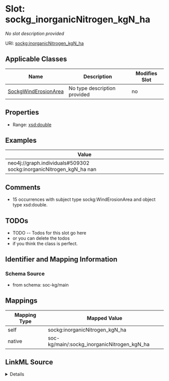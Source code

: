 

# Slot: sockg_inorganicNitrogen_kgN_ha


_No slot description provided_





URI: [sockg:inorganicNitrogen_kgN_ha](http://www.semanticweb.org/sockg/ontologies/2024/0/soil-carbon-ontology/inorganicNitrogen_kgN_ha)



<!-- no inheritance hierarchy -->





## Applicable Classes

| Name | Description | Modifies Slot |
| --- | --- | --- |
| [SockgWindErosionArea](../classes/SockgWindErosionArea.md) | No type description provided |  no  |







## Properties

* Range: [xsd:double](http://www.w3.org/2001/XMLSchema#double)






## Examples

| Value |
| --- |
| neo4j://graph.individuals#509302 sockg:inorganicNitrogen_kgN_ha nan |

## Comments

* 15 occurrences with subject type sockg:WindErosionArea and object type xsd:double.

## TODOs

* TODO -- Todos for this slot go here
* or you can delete the todos
* if you think the class is perfect.

## Identifier and Mapping Information







### Schema Source


* from schema: soc-kg/main




## Mappings

| Mapping Type | Mapped Value |
| ---  | ---  |
| self | sockg:inorganicNitrogen_kgN_ha |
| native | soc-kg/main/:sockg_inorganicNitrogen_kgN_ha |




## LinkML Source

<details>
```yaml
name: sockg_inorganicNitrogen_kgN_ha
description: No slot description provided
todos:
- TODO -- Todos for this slot go here
- or you can delete the todos
- if you think the class is perfect.
comments:
- 15 occurrences with subject type sockg:WindErosionArea and object type xsd:double.
examples:
- value: neo4j://graph.individuals#509302 sockg:inorganicNitrogen_kgN_ha nan
from_schema: soc-kg/main
rank: 1000
slot_uri: sockg:inorganicNitrogen_kgN_ha
alias: sockg_inorganicNitrogen_kgN_ha
domain_of:
- sockg_WindErosionArea
range: double

```
</details>